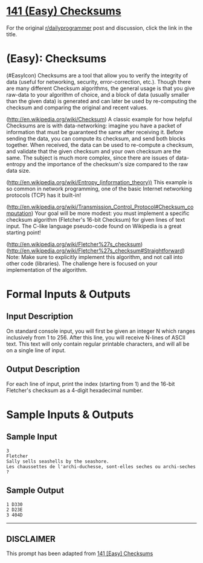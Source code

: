 # [141 (Easy) Checksums](https://www.reddit.com/r/dailyprogrammer/comments/1qwkdz/111113_challenge_141_easy_checksums/)

For the original [r/dailyprogrammer](https://www.reddit.com/r/dailyprogrammer/) post and discussion, click the link in the title.

#  (Easy): Checksums
(#EasyIcon)
Checksums are a tool that allow you to verify the integrity of data (useful for networking, security, error-correction, etc.). Though there are many different Checksum algorithms, the general usage is that you give raw-data to your algorithm of choice, and a block of data (usually smaller than the given data) is generated and can later be used by re-computing the checksum and comparing the original and recent values.

(http://en.wikipedia.org/wiki/Checksum)
A classic example for how helpful Checksums are is with data-networking: imagine you have a packet of information that must be guaranteed the same after receiving it. Before sending the data, you can compute its checksum, and send both blocks together. When received, the data can be used to re-compute a checksum, and validate that the given checksum and your own checksum are the same. The subject is much more complex, since there are issues of data-entropy and the importance of the checksum's size compared to the raw data size.

(http://en.wikipedia.org/wiki/Entropy_(information_theory))
This example is so common in network programming, one of the basic Internet networking protocols (TCP) has it built-in!

(http://en.wikipedia.org/wiki/Transmission_Control_Protocol#Checksum_computation)
Your goal will be more modest: you must implement a specific checksum algorithm (Fletcher's 16-bit Checksum) for given lines of text input. The C-like language pseudo-code found on Wikipedia is a great starting point!

(http://en.wikipedia.org/wiki/Fletcher%27s_checksum)
(http://en.wikipedia.org/wiki/Fletcher%27s_checksum#Straightforward)
Note: Make sure to explicitly implement this algorithm, and not call into other code (libraries). The challenge here is focused on your implementation of the algorithm.

# Formal Inputs & Outputs
## Input Description
On standard console input, you will first be given an integer N which ranges inclusively from 1 to 256. After this line, you will receive N-lines of ASCII text. This text will only contain regular printable characters, and will all be on a single line of input.

## Output Description
For each line of input, print the index (starting from 1) and the 16-bit Fletcher's checksum as a 4-digit hexadecimal number.

# Sample Inputs & Outputs
## Sample Input

```
3
Fletcher
Sally sells seashells by the seashore.
Les chaussettes de l'archi-duchesse, sont-elles seches ou archi-seches ?
```
## Sample Output

```
1 D330
2 D23E
3 404D
```

----
## **DISCLAIMER**
This prompt has been adapted from [141 [Easy] Checksums](https://www.reddit.com/r/dailyprogrammer/comments/1qwkdz/111113_challenge_141_easy_checksums/
)
